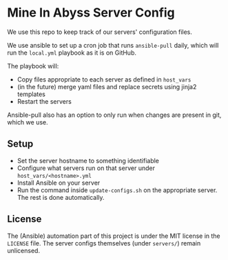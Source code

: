 # Mine In Abyss Server Config

We use this repo to keep track of our servers' configuration files.

We use ansible to set up a cron job that runs `ansible-pull` daily, which will run the `local.yml` playbook as it is on GitHub. 

The playbook will:
- Copy files appropriate to each server as defined in `host_vars`
- (in the future) merge yaml files and replace secrets using jinja2 templates
- Restart the servers

Ansible-pull also has an option to only run when changes are present in git, which we use.

## Setup

- Set the server hostname to something identifiable
- Configure what servers run on that server under `host_vars/<hostname>.yml`
- Install Ansible on your server
- Run the command inside `update-configs.sh` on the appropriate server. The rest is done automatically.

## License

The (Ansible) automation part of this project is under the MIT license in the `LICENSE` file. The server configs themselves (under `servers/`) remain unlicensed.
